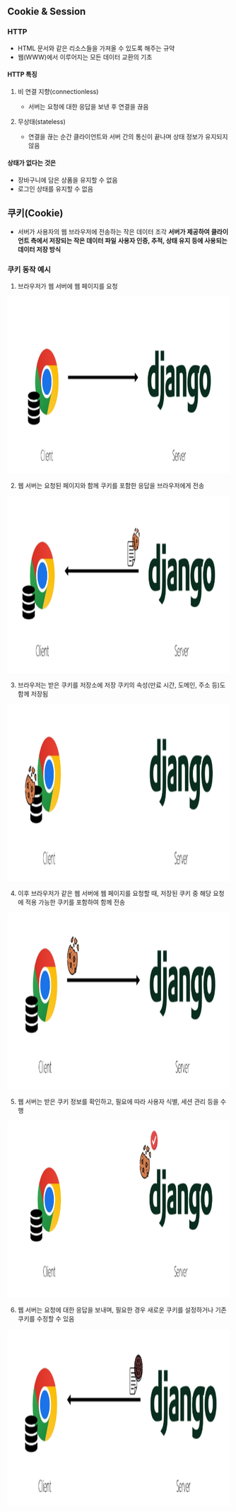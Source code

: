 ## Cookie & Session
### HTTP
- HTML 문서와 같은 리소스들을 가져올 수 있도록 해주는 규약
- 웹(WWW)에서 이루어지는 모든 데이터 교환의 기초

#### HTTP 특징
1. 비 연결 지향(connectionless)
    - 서버는 요청에 대한 응답을 보낸 후 연결을 끊음

2. 무상태(stateless)
    - 연결을 끊는 순간 클라이언트와 서버 간의 통신이 끝나며 상태 정보가 유지되지 않음

#### 상태가 없다는 것은
- 장바구니에 담은 상품을 유지할 수 없음
- 로그인 상태를 유지할 수 없음

## 쿠키(Cookie)
- 서버가 사용자의 웹 브라우저에 전송하는 작은 데이터 조각
<strong>서버가 제공하여 클라이언트 측에서 저장되는 작은 데이터 파일</strong>
<strong>사용자 인증, 추적, 상태 유지 등에 사용되는 데이터 저장 방식</strong>

### 쿠키 동작 예시
1. 브라우저가 웹 서버에 웹 페이지를 요청
<img src="images/image_1.png" width="600" height="400">

2. 웹 서버는 요청된 페이지와 함께 쿠키를 포함한 응답을 브라우저에게 전송
<img src="images/image_2.png" width="600" height="400">

3. 브라우저는 받은 쿠키를 저장소에 저장
쿠키의 속성(만료 시간, 도메인, 주소 등)도 함께 저장됨
<img src="images/image_3.png" width="600" height="400">

4. 이후 브라우저가 같은 웹 서버에 웹 페이지를 요청할 때, 저장된 쿠키 중 해당 요청에 적용 가능한 쿠키를 포함하여 함께 전송
<img src="images/image_4.png" width="600" height="400">

5. 웹 서버는 받은 쿠키 정보를 확인하고, 필요에 따라 사용자 식별, 세션 관리 등을 수행
<img src="images/image_5.png" width="600" height="400">

6. 웹 서버는 요청에 대한 응답을 보내며, 필요한 경우 새로운 쿠키를 설정하거나 기존 쿠키를 수정할 수 있음
<img src="images/image_6.png" width="600" height="400">